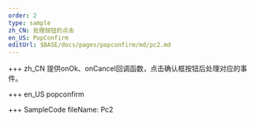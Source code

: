```yaml
--- 
order: 2
type: sample
zh_CN: 处理按钮的点击
en_US: PopConfirm
editUrl: $BASE/docs/pages/popconfirm/md/pc2.md
---
```


+++ zh_CN
提供onOk、onCancel回调函数，点击确认框按钮后处理对应的事件。

+++ en_US
popconfirm

+++ SampleCode
fileName: Pc2
